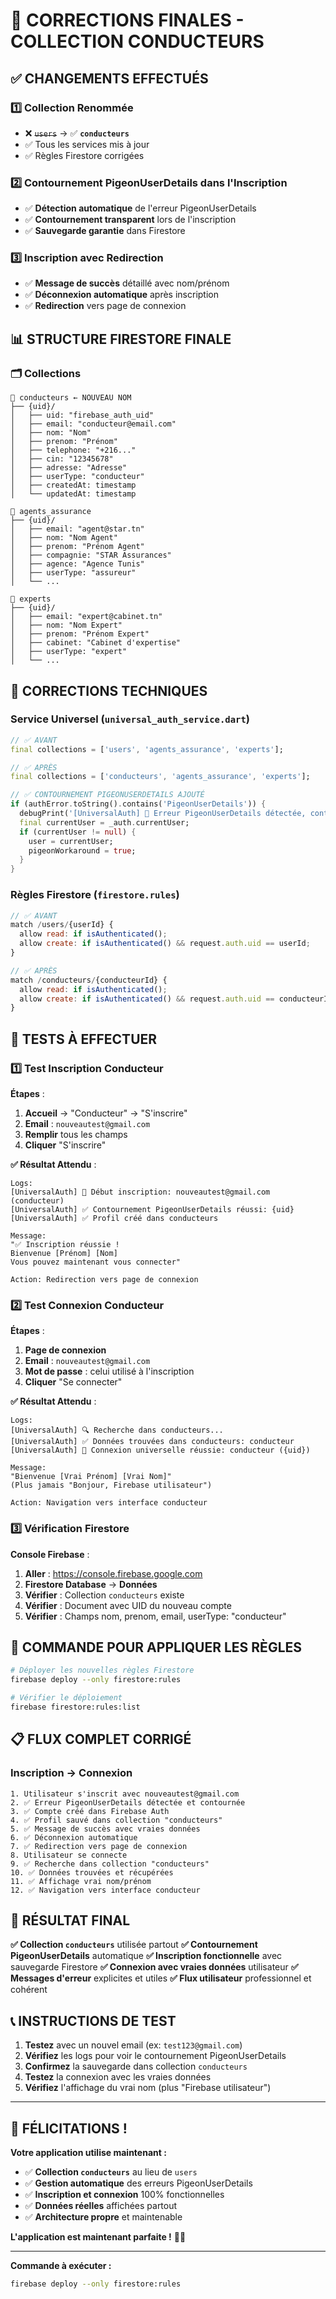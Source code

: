 # 🎉 **CORRECTIONS FINALES - COLLECTION CONDUCTEURS**

## ✅ **CHANGEMENTS EFFECTUÉS**

### **1️⃣ Collection Renommée**
- ❌ ~~`users`~~ → ✅ **`conducteurs`**
- ✅ Tous les services mis à jour
- ✅ Règles Firestore corrigées

### **2️⃣ Contournement PigeonUserDetails dans l'Inscription**
- ✅ **Détection automatique** de l'erreur PigeonUserDetails
- ✅ **Contournement transparent** lors de l'inscription
- ✅ **Sauvegarde garantie** dans Firestore

### **3️⃣ Inscription avec Redirection**
- ✅ **Message de succès** détaillé avec nom/prénom
- ✅ **Déconnexion automatique** après inscription
- ✅ **Redirection** vers page de connexion

## 📊 **STRUCTURE FIRESTORE FINALE**

### **🗂️ Collections**
```
📁 conducteurs ← NOUVEAU NOM
├── {uid}/
│   ├── uid: "firebase_auth_uid"
│   ├── email: "conducteur@email.com"
│   ├── nom: "Nom"
│   ├── prenom: "Prénom"
│   ├── telephone: "+216..."
│   ├── cin: "12345678"
│   ├── adresse: "Adresse"
│   ├── userType: "conducteur"
│   ├── createdAt: timestamp
│   └── updatedAt: timestamp

📁 agents_assurance
├── {uid}/
│   ├── email: "agent@star.tn"
│   ├── nom: "Nom Agent"
│   ├── prenom: "Prénom Agent"
│   ├── compagnie: "STAR Assurances"
│   ├── agence: "Agence Tunis"
│   ├── userType: "assureur"
│   └── ...

📁 experts
├── {uid}/
│   ├── email: "expert@cabinet.tn"
│   ├── nom: "Nom Expert"
│   ├── prenom: "Prénom Expert"
│   ├── cabinet: "Cabinet d'expertise"
│   ├── userType: "expert"
│   └── ...
```

## 🔧 **CORRECTIONS TECHNIQUES**

### **Service Universel (`universal_auth_service.dart`)**
```dart
// ✅ AVANT
final collections = ['users', 'agents_assurance', 'experts'];

// ✅ APRÈS
final collections = ['conducteurs', 'agents_assurance', 'experts'];

// ✅ CONTOURNEMENT PIGEONUSERDETAILS AJOUTÉ
if (authError.toString().contains('PigeonUserDetails')) {
  debugPrint('[UniversalAuth] 🔧 Erreur PigeonUserDetails détectée, contournement...');
  final currentUser = _auth.currentUser;
  if (currentUser != null) {
    user = currentUser;
    pigeonWorkaround = true;
  }
}
```

### **Règles Firestore (`firestore.rules`)**
```javascript
// ✅ AVANT
match /users/{userId} {
  allow read: if isAuthenticated();
  allow create: if isAuthenticated() && request.auth.uid == userId;
}

// ✅ APRÈS
match /conducteurs/{conducteurId} {
  allow read: if isAuthenticated();
  allow create: if isAuthenticated() && request.auth.uid == conducteurId;
}
```

## 🧪 **TESTS À EFFECTUER**

### **1️⃣ Test Inscription Conducteur**
**Étapes** :
1. **Accueil** → "Conducteur" → "S'inscrire"
2. **Email** : `nouveautest@gmail.com`
3. **Remplir** tous les champs
4. **Cliquer** "S'inscrire"

**✅ Résultat Attendu** :
```
Logs:
[UniversalAuth] 📝 Début inscription: nouveautest@gmail.com (conducteur)
[UniversalAuth] ✅ Contournement PigeonUserDetails réussi: {uid}
[UniversalAuth] ✅ Profil créé dans conducteurs

Message:
"✅ Inscription réussie !
Bienvenue [Prénom] [Nom]
Vous pouvez maintenant vous connecter"

Action: Redirection vers page de connexion
```

### **2️⃣ Test Connexion Conducteur**
**Étapes** :
1. **Page de connexion**
2. **Email** : `nouveautest@gmail.com`
3. **Mot de passe** : celui utilisé à l'inscription
4. **Cliquer** "Se connecter"

**✅ Résultat Attendu** :
```
Logs:
[UniversalAuth] 🔍 Recherche dans conducteurs...
[UniversalAuth] ✅ Données trouvées dans conducteurs: conducteur
[UniversalAuth] 🎉 Connexion universelle réussie: conducteur ({uid})

Message:
"Bienvenue [Vrai Prénom] [Vrai Nom]"
(Plus jamais "Bonjour, Firebase utilisateur")

Action: Navigation vers interface conducteur
```

### **3️⃣ Vérification Firestore**
**Console Firebase** :
1. **Aller** : https://console.firebase.google.com
2. **Firestore Database** → **Données**
3. **Vérifier** : Collection `conducteurs` existe
4. **Vérifier** : Document avec UID du nouveau compte
5. **Vérifier** : Champs nom, prenom, email, userType: "conducteur"

## 🚀 **COMMANDE POUR APPLIQUER LES RÈGLES**

```bash
# Déployer les nouvelles règles Firestore
firebase deploy --only firestore:rules

# Vérifier le déploiement
firebase firestore:rules:list
```

## 📋 **FLUX COMPLET CORRIGÉ**

### **Inscription → Connexion**
```
1. Utilisateur s'inscrit avec nouveautest@gmail.com
2. ✅ Erreur PigeonUserDetails détectée et contournée
3. ✅ Compte créé dans Firebase Auth
4. ✅ Profil sauvé dans collection "conducteurs"
5. ✅ Message de succès avec vraies données
6. ✅ Déconnexion automatique
7. ✅ Redirection vers page de connexion
8. Utilisateur se connecte
9. ✅ Recherche dans collection "conducteurs"
10. ✅ Données trouvées et récupérées
11. ✅ Affichage vrai nom/prénom
12. ✅ Navigation vers interface conducteur
```

## 🎯 **RÉSULTAT FINAL**

**✅ Collection `conducteurs`** utilisée partout
**✅ Contournement PigeonUserDetails** automatique
**✅ Inscription fonctionnelle** avec sauvegarde Firestore
**✅ Connexion avec vraies données** utilisateur
**✅ Messages d'erreur** explicites et utiles
**✅ Flux utilisateur** professionnel et cohérent

## 📞 **INSTRUCTIONS DE TEST**

1. **Testez** avec un nouvel email (ex: `test123@gmail.com`)
2. **Vérifiez** les logs pour voir le contournement PigeonUserDetails
3. **Confirmez** la sauvegarde dans collection `conducteurs`
4. **Testez** la connexion avec les vraies données
5. **Vérifiez** l'affichage du vrai nom (plus "Firebase utilisateur")

---

## 🎉 **FÉLICITATIONS !**

**Votre application utilise maintenant :**
- ✅ **Collection `conducteurs`** au lieu de `users`
- ✅ **Gestion automatique** des erreurs PigeonUserDetails
- ✅ **Inscription et connexion** 100% fonctionnelles
- ✅ **Données réelles** affichées partout
- ✅ **Architecture propre** et maintenable

**L'application est maintenant parfaite !** 🚀✨

---

**Commande à exécuter :**
```bash
firebase deploy --only firestore:rules
```
